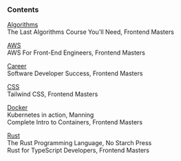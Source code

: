### Contents

[Algorithms](./algorithms.md)  
The Last Algorithms Course You'll Need, Frontend Masters

[AWS](./aws.md)  
AWS For Front-End Engineers, Frontend Masters

[Career](./career.md)  
Software Developer Success, Frontend Masters

[CSS](./css.md)  
Tailwind CSS, Frontend Masters

[Docker](./docker.md)  
Kubernetes in action, Manning  
Complete Intro to Containers, Frontend Masters

[Rust](./rust.md)  
The Rust Programming Language, No Starch Press  
Rust for TypeScript Developers, Frontend Masters

